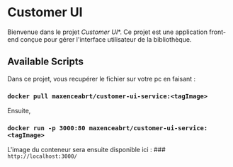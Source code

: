 # Customer UI

Bienvenue dans le projet *Customer UI**. Ce projet est une application front-end conçue pour gérer l'interface utilisateur de la bibliothèque.

## Available Scripts

Dans ce projet, vous recupérer le fichier sur votre pc en faisant :

### `docker pull maxenceabrt/customer-ui-service:<tagImage>`

Ensuite,

### `docker run -p 3000:80 maxenceabrt/customer-ui-service:<tagImage>`

L'image du conteneur sera ensuite disponible ici : ### `http://localhost:3000/`
